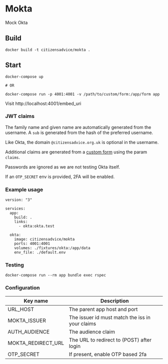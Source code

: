 # Mokta

Mock Okta

## Build

`docker build -t citizensadvice/mokta .`

## Start

```
docker-compose up

# OR

docker-compose run -p 4001:4001 -v /path/to/custom/form:/app/form app
```

Visit http://localhost:4001/embed_uri

### JWT claims

The family name and given name are automatically generated from the username. A `sub` is generated from the hash of the preferred username.

Like Okta, the domain `@citizensadvice.org.uk` is optional in the username.

Additional claims are generated from a [custom form](spec/fixtures/custom_form.haml) using the param `claims`.

Passwords are ignored as we are not testing Okta itself.

If an `OTP_SECRET` env is provided, 2FA will be enabled.

### Example usage

```
version: "3"

services:
  app:
    build: .
    links:
      - okta:okta.test

  okta:
    image: citizensadvice/mokta
    ports: 4001:4001
    volumes: ./fixtures/okta:/app/data
    env_file: ./default.env
```

### Testing

```
docker-compose run --rm app bundle exec rspec
```

### Configuration

| Key name           | Description                                     |
| ---                | ---                                             |
| URL_HOST           | The parent app host and port                    |
| MOKTA_ISSUER       | The issuer id must match the iss in your claims |
| AUTH_AUDIENCE      | The audience claim                              |
| MOKTA_REDIRECT_URL | The URL to redirect to (POST) after login       |
| OTP_SECRET         | If present, enable OTP based 2fa                |

